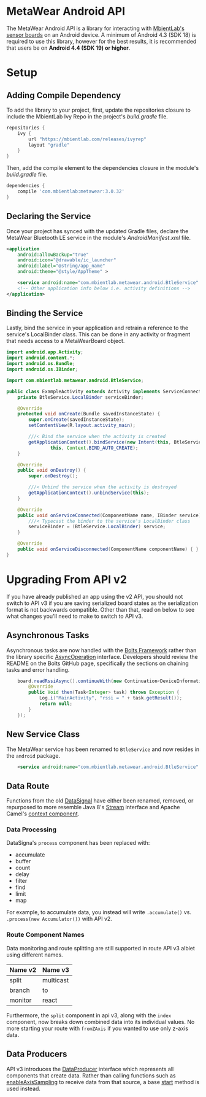 # MetaWear Android API #
The MetaWear Android API is a library for interacting with [MbientLab's sensor boards](https://mbientlab.com/sensors/) on an Android device.  A minimum of Android 4.3 (SDK 18) is required to use this library, however for the best results, it is recommended that users be on **Android 4.4 (SDK 19) or higher**.  

# Setup  #
## Adding Compile Dependency ##
To add the library to your project, first, update the repositories closure to include the MbientLab Ivy Repo in the project's *build.gradle* file.

```gradle
repositories {
    ivy {
        url "https://mbientlab.com/releases/ivyrep"
        layout "gradle"
    }
}
```

Then, add the compile element to the dependencies closure in the module's *build.gradle* file.

```gradle
dependencies {
    compile 'com.mbientlab:metawear:3.0.32'
}
```

## Declaring the Service ##
Once your project has synced with the updated Gradle files, declare the MetaWear Bluetooth LE service in the module's *AndroidManifest.xml* file.
```xml
<application
    android:allowBackup="true"
    android:icon="@drawable/ic_launcher"
    android:label="@string/app_name"
    android:theme="@style/AppTheme" >

    <service android:name="com.mbientlab.metawear.android.BtleService" />
    <!-- Other application info below i.e. activity definitions -->
</application>
```

## Binding the Service ##
Lastly, bind the service in your application and retrain a reference to the service's LocalBinder class.  This can be done in any activity or fragment that needs access to a MetaWearBoard object.

```java
import android.app.Activity;
import android.content.*;
import android.os.Bundle;
import android.os.IBinder;

import com.mbientlab.metawear.android.BtleService;

public class ExampleActivity extends Activity implements ServiceConnection {
    private BtleService.LocalBinder serviceBinder;

    @Override
    protected void onCreate(Bundle savedInstanceState) {
        super.onCreate(savedInstanceState);
        setContentView(R.layout.activity_main);

        ///< Bind the service when the activity is created
        getApplicationContext().bindService(new Intent(this, BtleService.class),
                this, Context.BIND_AUTO_CREATE);
    }

    @Override
    public void onDestroy() {
        super.onDestroy();

        ///< Unbind the service when the activity is destroyed
        getApplicationContext().unbindService(this);
    }

    @Override
    public void onServiceConnected(ComponentName name, IBinder service) {
        ///< Typecast the binder to the service's LocalBinder class
        serviceBinder = (BtleService.LocalBinder) service;
    }

    @Override
    public void onServiceDisconnected(ComponentName componentName) { }
}
```

# Upgrading From API v2 #
If you have already published an app using the v2 API, you should not switch to API v3 if you are saving serialized board states as the 
serialization format is not backwards compatible.  Other than that, read on below to see what changes you'll need to make to switch to API v3.  

## Asynchronous Tasks ##
Asynchronous tasks are now handled with the [Bolts Framework](https://github.com/BoltsFramework/Bolts-Android) rather than the library specific [AsyncOperation](https://mbientlab.com/docs/metawear/android/2/com/mbientlab/metawear/AsyncOperation.html) interface.  Developers should review the README on the Bolts GitHub page, specifically the sections on chaining tasks and error handling.  

```java
    board.readRssiAsync().continueWith(new Continuation<DeviceInformation, Void>() {
        @Override
        public Void then(Task<Integer> task) throws Exception {
            Log.i("MainActivity", "rssi = " + task.getResult());
            return null;
        }
    });
```

## New Service Class ##
The MetaWear service has been renamed to ``BtleService`` and now resides in the ``android`` package.  

```xml
    <service android:name="com.mbientlab.metawear.android.BtleService" />
```

## Data Route ##
Functions from the old [DataSignal](https://mbientlab.com/docs/metawear/android/2/com/mbientlab/metawear/DataSignal.html) have either been renamed, removed, or repurposed to more resemble Java 8's [Stream](https://docs.oracle.com/javase/8/docs/api/java/util/stream/Stream.html) interface and Apache Camel's [context component](http://camel.apache.org/context.html).  

### Data Processing ###
DataSigna's ``process`` component has been replaced with:

* accumulate  
* buffer  
* count  
* delay  
* filter  
* find  
* limit  
* map  

For example, to accumulate data, you instead will write ``.accumulate()`` vs. ``.process(new Accumulator())`` with API v2.

### Route Component Names ###
Data monitoring and route splitting are still supported in route API v3 albiet using different names.  

|Name v2    |Name v3  |
|-----------|---------|
|split      |multicast|
|branch     |to       |
|monitor    |react    |

Furthermore, the ``split`` component in api v3, along with the ``index`` component, now breaks down combined data into its individual values.  No more starting your route with ``fromZAxis`` if you wanted to use only z-axis data.

Data Producers
--------------
API v3 introduces the [DataProducer](https://mbientlab.com/docs/metawear/android/3/com/mbientlab/metawear/DataProducer.html) interface which represents all components that create data.  Rather than calling functions such as [enableAxisSampling](https://mbientlab.com/docs/metawear/android/2/com/mbientlab/metawear/module/Accelerometer.html#enableAxisSampling--) to receive data from that source, a base [start](https://mbientlab.com/docs/metawear/android/3/com/mbientlab/metawear/AsyncDataProducer.html#start--) method is used instead.
